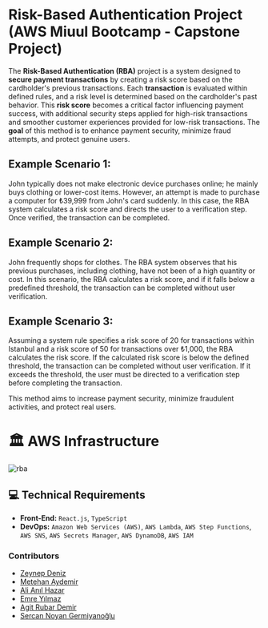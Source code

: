 # Risk-Based Authentication Project (AWS Miuul Bootcamp - Capstone Project)

The <b>Risk-Based Authentication (RBA)</b> project is a system designed to <b>secure payment transactions</b> by creating a risk score based on the cardholder's previous transactions. Each <b>transaction</b> is evaluated within defined rules, and a risk level is determined based on the cardholder's past behavior. This <b>risk score</b> becomes a critical factor influencing payment success, with additional security steps applied for high-risk transactions and smoother customer experiences provided for low-risk transactions. The <b>goal</b> of this method is to enhance payment security, minimize fraud attempts, and protect genuine users.

## Example Scenario 1:
John typically does not make electronic device purchases online; he mainly buys clothing or lower-cost items. However, an attempt is made to purchase a computer for ₺39,999 from John's card suddenly. In this case, the RBA system calculates a risk score and directs the user to a verification step. Once verified, the transaction can be completed.

## Example Scenario 2:
John frequently shops for clothes. The RBA system observes that his previous purchases, including clothing, have not been of a high quantity or cost. In this scenario, the RBA calculates a risk score, and if it falls below a predefined threshold, the transaction can be completed without user verification.

## Example Scenario 3:
Assuming a system rule specifies a risk score of 20 for transactions within Istanbul and a risk score of 50 for transactions over ₺1,000, the RBA calculates the risk score. If the calculated risk score is below the defined threshold, the transaction can be completed without user verification. If it exceeds the threshold, the user must be directed to a verification step before completing the transaction.

This method aims to increase payment security, minimize fraudulent activities, and protect real users.


# 🏛️ AWS Infrastructure
![rba](https://github.com/risk-based-authentication/.github/assets/61833677/b741e80e-2f18-4d72-89f4-5011d02e6639)

## 💻 Technical Requirements

- **Front-End:** `React.js`, `TypeScript`
- **DevOps:** `Amazon Web Services (AWS)`, `AWS Lambda`, `AWS Step Functions`, `AWS SNS`, `AWS Secrets Manager`, `AWS DynamoDB`, `AWS IAM`


  
### Contributors
- [Zeynep Deniz](https://github.com/deniizeynep)
- [Metehan Aydemir](https://github.com/Matthewsannn)
- [Ali Anıl Hazar](https://github.com/anilhazar)
- [Emre Yılmaz](https://github.com/emreylmaz)
- [Agit Rubar Demir](https://github.com/agitrubard)
- [Sercan Noyan Germiyanoğlu](https://github.com/Rapter1990)
